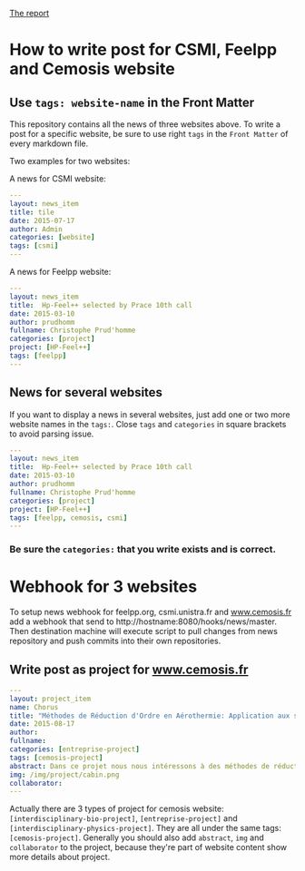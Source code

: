 [The report](https://solael.gitbooks.io/internship-report/content/)

# How to write post for CSMI, Feelpp and Cemosis website

## Use `tags: website-name` in the Front Matter

This repository contains all the news of three websites above.
To write a post for a specific website, be sure to use right `tags` in the `Front Matter` of every markdown file.

Two examples for two websites:

A news for CSMI website:

```yaml
---
layout: news_item
title: tile
date: 2015-07-17
author: Admin
categories: [website]
tags: [csmi]
---
```

A news for Feelpp website:
```yaml
---
layout: news_item
title:  Hp-Feel++ selected by Prace 10th call
date: 2015-03-10
author: prudhomm
fullname: Christophe Prud'homme
categories: [project]
project: [HP-Feel++]
tags: [feelpp]
---
```

## News for several websites

If you want to display a news in several websites, just add one or two more website names in the `tags:`. Close `tags` and `categories` in square brackets to avoid parsing issue.

```yaml
---
layout: news_item
title:  Hp-Feel++ selected by Prace 10th call
date: 2015-03-10
author: prudhomm
fullname: Christophe Prud'homme
categories: [project]
project: [HP-Feel++]
tags: [feelpp, cemosis, csmi]
---
```

### Be sure the `categories:` that you write exists and is correct.


# Webhook for 3 websites

To setup news webhook for feelpp.org, csmi.unistra.fr and www.cemosis.fr add a webhook that send to http://hostname:8080/hooks/news/master. Then destination machine will execute script to pull changes from news repository and push commits into their own repositories. 

## Write post as project for www.cemosis.fr

```yaml
---
layout: project_item
name: Chorus
title: "Méthodes de Réduction d'Ordre en Aérothermie: Application aux systèmes d'air conditionné de cabine d'avion"
date: 2015-08-17
author: 
fullname: 
categories: [entreprise-project]
tags: [cemosis-project]
abstract: Dans ce projet nous nous intéressons à des méthodes de réduction d'ordre pour des problèmes d'aérothermie.
img: /img/project/cabin.png
collaborator: 
---
```

Actually there are 3 types of project for cemosis website: `[interdisciplinary-bio-project]`, `[entreprise-project]` and `[interdisciplinary-physics-project]`. They are all under the same tags: `[cemosis-project]`.
Generally you should also add `abstract`, `img` and `collaborator` to the project, because they're part of website content show more details about project.


